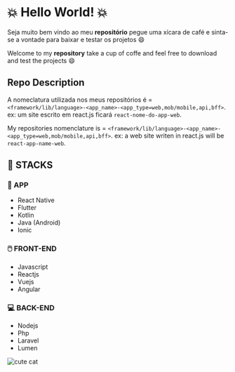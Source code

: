 # :collision: Hello World! :collision:

Seja muito bem vindo ao meu  **repositório** pegue uma xícara de café e sinta-se a vontade para baixar e testar os projetos 😄

Welcome to my **repository** take a cup of coffe and feel free to download and test the projects 😄

## Repo Description

A nomeclatura utilizada nos meus repositórios é = `<framework/lib/language>-<app_name>-<app_type=web,mob/mobile,api,bff>`.
ex: um site escrito em react.js ficará `react-nome-do-app-web`.

My repositories nomenclature is = `<framework/lib/language>-<app_name>-<app_type=web,mob/mobile,api,bff>`.
ex: a web site writen in react.js will be `react-app-name-web`.

## :guitar: STACKS
### 📱 APP
* React Native
* Flutter
* Kotlin
* Java (Android)
* Ionic

### 🖱️ FRONT-END
* Javascript
* Reactjs
* Vuejs
* Angular

### :computer: BACK-END
* Nodejs
* Php
* Laravel
* Lumen

![cute cat](https://media.giphy.com/media/vFKqnCdLPNOKc/giphy.gif)

